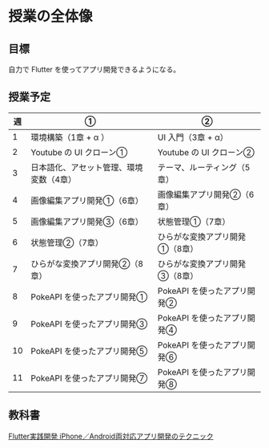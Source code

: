 # 授業の全体像

## 目標

自力で Flutter を使ってアプリ開発できるようになる。

## 授業予定

| 週  | ①                                       | ②                              |
| --- | --------------------------------------- | ------------------------------ |
| 1   | 環境構築（1章 + α ）                    | UI 入門（3章 + α）             |
| 2   | Youtube の UI クローン①                 | Youtube の UI クローン②        |
| 3   | 日本語化、アセット管理、環境変数（4章） | テーマ、ルーティング（5章）    |
| 4   | 画像編集アプリ開発①（6章）              | 画像編集アプリ開発②（6章）     |
| 5   | 画像編集アプリ開発③（6章）              | 状態管理①（7章）               |
| 6   | 状態管理②（7章）                        | ひらがな変換アプリ開発①（8章） |
| 7   | ひらがな変換アプリ開発②（8章）          | ひらがな変換アプリ開発③（8章） |
| 8   | PokeAPI を使ったアプリ開発①             | PokeAPI を使ったアプリ開発②    |
| 9   | PokeAPI を使ったアプリ開発③             | PokeAPI を使ったアプリ開発④    |
| 10  | PokeAPI を使ったアプリ開発⑤             | PokeAPI を使ったアプリ開発⑥    |
| 11  | PokeAPI を使ったアプリ開発⑦             | PokeAPI を使ったアプリ開発⑧    |

## 教科書

[Flutter実践開発 iPhone／Android両対応アプリ開発のテクニック](https://gihyo.jp/book/2024/978-4-297-13993-3)
